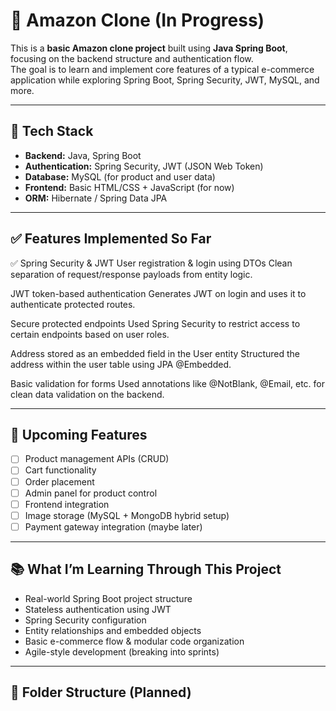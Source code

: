 # 🛒 Amazon Clone (In Progress)

This is a **basic Amazon clone project** built using **Java Spring Boot**, focusing on the backend structure and authentication flow.  
The goal is to learn and implement core features of a typical e-commerce application while exploring Spring Boot, Spring Security, JWT, MySQL, and more.

---

## 🚀 Tech Stack

- **Backend:** Java, Spring Boot
- **Authentication:** Spring Security, JWT (JSON Web Token)
- **Database:** MySQL (for product and user data)
- **Frontend:** Basic HTML/CSS + JavaScript (for now)
- **ORM:** Hibernate / Spring Data JPA

---

## ✅ Features Implemented So Far
 
 ✅ Spring Security & JWT
 User registration & login using DTOs
Clean separation of request/response payloads from entity logic.

 JWT token-based authentication
Generates JWT on login and uses it to authenticate protected routes.

 Secure protected endpoints
Used Spring Security to restrict access to certain endpoints based on user roles.

 Address stored as an embedded field in the User entity
Structured the address within the user table using JPA @Embedded.

 Basic validation for forms
Used annotations like @NotBlank, @Email, etc. for clean data validation on the backend.

---

## 🔄 Upcoming Features

- [ ] Product management APIs (CRUD)  
- [ ] Cart functionality  
- [ ] Order placement 
- [ ] Admin panel for product control  
- [ ] Frontend integration  
- [ ] Image storage (MySQL + MongoDB hybrid setup)  
- [ ] Payment gateway integration (maybe later)

---

## 📚 What I’m Learning Through This Project

- Real-world Spring Boot project structure  
- Stateless authentication using JWT  
- Spring Security configuration  
- Entity relationships and embedded objects  
- Basic e-commerce flow & modular code organization  
- Agile-style development (breaking into sprints)

---

## 📂 Folder Structure (Planned)

